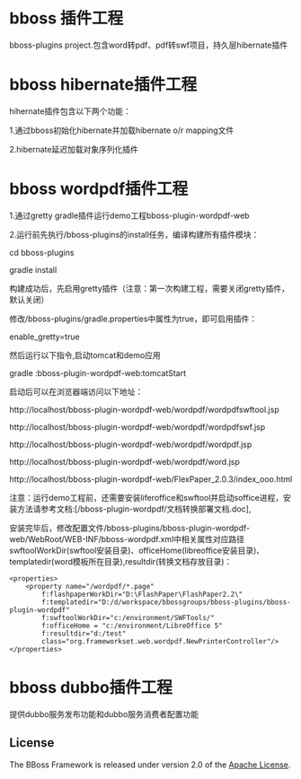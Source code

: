 # bboss 插件工程
 
bboss-plugins project.包含word转pdf、pdf转swf项目，持久层hibernate插件

# bboss hibernate插件工程

hihernate插件包含以下两个功能：

1.通过bboss初始化hibernate并加载hibernate o/r mapping文件

2.hibernate延迟加载对象序列化插件

# bboss wordpdf插件工程

1.通过gretty gradle插件运行demo工程bboss-plugin-wordpdf-web

2.运行前先执行/bboss-plugins的install任务，编译构建所有插件模块：

cd bboss-plugins

gradle install

构建成功后，先启用gretty插件（注意：第一次构建工程，需要关闭gretty插件，默认关闭）

修改/bboss-plugins/gradle.properties中属性为true，即可启用插件：

enable_gretty=true

然后运行以下指令,启动tomcat和demo应用

gradle :bboss-plugin-wordpdf-web:tomcatStart

启动后可以在浏览器端访问以下地址：

http://localhost/bboss-plugin-wordpdf-web/wordpdf/wordpdfswftool.jsp

http://localhost/bboss-plugin-wordpdf-web/wordpdf/wordpdfswf.jsp

http://localhost/bboss-plugin-wordpdf-web/wordpdf/wordpdf.jsp

http://localhost/bboss-plugin-wordpdf-web/wordpdf/word.jsp

http://localhost/bboss-plugin-wordpdf-web/FlexPaper_2.0.3/index_ooo.html


注意：运行demo工程前，还需要安装liferoffice和swftool并启动soffice进程，安装方法请参考文档:[/bboss-plugin-wordpdf/文档转换部署文档.doc],

安装完毕后，修改配置文件/bboss-plugins/bboss-plugin-wordpdf-web/WebRoot/WEB-INF/bboss-wordpdf.xml中相关属性对应路径swftoolWorkDir(swftool安装目录)、officeHome(libreoffice安装目录)、templatedir(word模板所在目录),resultdir(转换文档存放目录)：

```
<properties>
    <property name="/wordpdf/*.page"    		
		f:flashpaperWorkDir="D:\FlashPaper\FlashPaper2.2\"   
		f:templatedir="D:/d/workspace/bbossgroups/bboss-plugins/bboss-plugin-wordpdf"
		f:swftoolWorkDir="c:/environment/SWFTools/" 	
		f:officeHome = "c:/environment/LibreOffice 5"	
		f:resultdir="d:/test"
    	class="org.frameworkset.web.wordpdf.NewPrinterController"/>
</properties>
```


# bboss dubbo插件工程
提供dubbo服务发布功能和dubbo服务消费者配置功能


## License

The BBoss Framework is released under version 2.0 of the [Apache License][].

[Apache License]: http://www.apache.org/licenses/LICENSE-2.0
